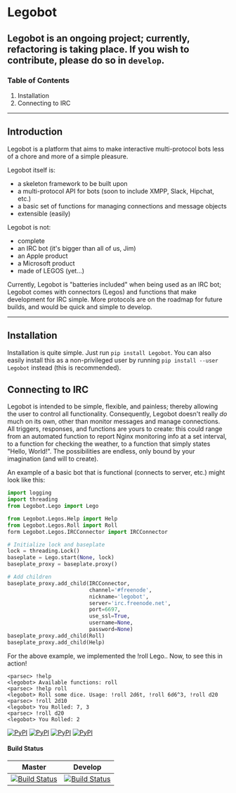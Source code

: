 # Legobot
## Legobot is an ongoing project; currently, refactoring is taking place. If you wish to contribute, please do so in `develop`.

### Table of Contents

1. Installation
2. Connecting to IRC

***

## Introduction

Legobot is a platform that aims to make interactive multi-protocol bots less of a chore and more of a simple pleasure. 

Legobot itself is: 
* a skeleton framework to be built upon 
* a multi-protocol API for bots (soon to include XMPP, Slack, Hipchat, etc.)
* a basic set of functions for managing connections and message objects
* extensible (easily)

Legobot is not:
* complete
* an IRC bot (it's bigger than all of us, Jim)
* an Apple product
* a Microsoft product
* made of LEGOS (yet...)

Currently, Legobot is "batteries included" when being used as an IRC bot; Legobot comes with connectors (Legos) and functions that make development for IRC simple. More protocols are on the roadmap for future builds, and would be quick and simple to develop. 

***

## Installation

Installation is quite simple. Just run `pip install Legobot`. You can also easily install this as a non-privileged user by running `pip install --user Legobot` instead (this is recommended).

## Connecting to IRC

Legobot is intended to be simple, flexible, and painless; thereby allowing the user to control all functionality. Consequently, Legobot doesn't really *do* much on its own, other than monitor messages and manage connections. All triggers, responses, and functions are yours to create: this could range from an automated function to report Nginx monitoring info at a set interval, to a function for checking the weather, to a function that simply states "Hello, World!". The possibilities are endless, only bound by your imagination (and will to create). 

An example of a basic bot that is functional (connects to server, etc.) might look like this:

```python
import logging
import threading
from Legobot.Lego import Lego

from Legobot.Legos.Help import Help
from Legobot.Legos.Roll import Roll
form Legobot.Legos.IRCConnector import IRCConnector

# Initialize lock and baseplate
lock = threading.Lock()
baseplate = Lego.start(None, lock)
baseplate_proxy = baseplate.proxy()

# Add children
baseplate_proxy.add_child(IRCConnector,
                          channel='#freenode',
                          nickname='legobot',
                          server='irc.freenode.net',
                          port=6697,
                          use_ssl=True,
                          username=None,
                          password=None)
baseplate_proxy.add_child(Roll)
baseplate_proxy.add_child(Help)
```
For the above example, we implemented the !roll Lego.. Now, to see this in action!

```
<parsec> !help
<legobot> Available functions: roll
<parsec> !help roll
<legobot> Roll some dice. Usage: !roll 2d6t, !roll 6d6^3, !roll d20
<parsec> !roll 2d10
<legobot> You Rolled: 7, 3
<parsec> !roll d20
<legobot> You Rolled: 2
```
[![PyPI](https://img.shields.io/pypi/pyversions/Legobot.svg?maxAge=2592000)]() [![PyPI](https://img.shields.io/pypi/wheel/Legobot.svg?maxAge=2592000)]() [![PyPI](https://img.shields.io/pypi/l/Legobot.svg?maxAge=2592000)]() [![PyPI](https://img.shields.io/pypi/status/Django.svg?maxAge=2592000)]()

#### Build Status

| Master | Develop | 
|--------|---------|
| [![Build Status](https://travis-ci.org/bbriggs/Legobot.svg?branch=master)](https://travis-ci.org/bbriggs/Legobot) | [![Build Status](https://travis-ci.org/bbriggs/Legobot.svg?branch=develop)](https://travis-ci.org/bbriggs/Legobot)
